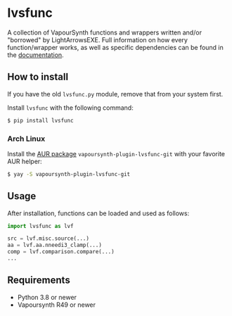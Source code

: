 # lvsfunc

A collection of VapourSynth functions and wrappers
written and/or "borrowed" by LightArrowsEXE.
Full information on how every function/wrapper works,
as well as specific dependencies
can be found in the [documentation](https://lvsfunc.readthedocs.io/).

## How to install

If you have the old `lvsfunc.py` module,
remove that from your system first.

Install `lvsfunc` with the following command:
```sh
$ pip install lvsfunc
```

### Arch Linux

Install the [AUR package](https://aur.archlinux.org/packages/vapoursynth-plugin-lvsfunc-git/) `vapoursynth-plugin-lvsfunc-git` with your favorite AUR helper:

```sh
$ yay -S vapoursynth-plugin-lvsfunc-git
```

## Usage

After installation, functions can be loaded and used as follows:

```py
import lvsfunc as lvf

src = lvf.misc.source(...)
aa = lvf.aa.nneedi3_clamp(...)
comp = lvf.comparison.compare(...)
...
```

## Requirements

- Python 3.8 or newer
- Vapoursynth R49 or newer
